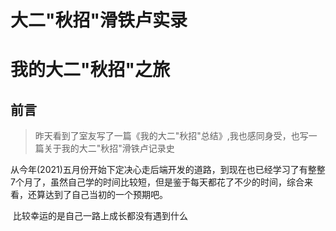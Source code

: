 # 大二"秋招"滑铁卢实录




# 我的大二"秋招"之旅

## 前言

> 昨天看到了室友写了一篇《我的大二"秋招"总结》,我也感同身受，也写一篇关于我的大二"秋招"滑铁卢记录史

​	从今年(2021)五月份开始下定决心走后端开发的道路，到现在也已经学习了有整整7个月了，虽然自己学的时间比较短，但是鉴于每天都花了不少的时间，综合来看，还算达到了自己当初的一个预期吧。

​	比较幸运的是自己一路上成长都没有遇到什么


